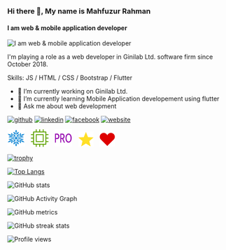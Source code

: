 ### Hi there 👋, My name is Mahfuzur Rahman
#### I am web & mobile application developer
![I am web & mobile application developer](https://scontent.fjsr1-1.fna.fbcdn.net/v/t39.30808-6/276162491_3061761644136753_4038168672801273205_n.jpg?stp=dst-jpg_p640x640&_nc_cat=100&ccb=1-7&_nc_sid=e3f864&_nc_eui2=AeF7r5ST-KdF6BtX3cv22u1df5D3EsS69a5_kPcSxLr1rjFCO-L7QcC_HnC3TzyoSeVZXST5opv66pSjoBuD9vzn&_nc_ohc=IyxshNL3Q60AX-pVwKy&_nc_zt=23&_nc_ht=scontent.fjsr1-1.fna&oh=00_AfDXopqiQ_zj9dTxc-vWUjkP1VKeFgpEhg6Emzv6NY_mdw&oe=63924641)

I'm playing a role as a web developer in Ginilab Ltd. software firm since October 2018.

Skills: JS / HTML / CSS / Bootstrap / Flutter

- 🔭 I’m currently working on Ginilab Ltd. 
- 🌱 I’m currently learning Mobile Application developement using flutter 
- 💬 Ask me about web development 


[<img src='https://cdn.jsdelivr.net/npm/simple-icons@3.0.1/icons/github.svg' alt='github' height='40'>](https://github.com/https://github.com/AdventureMahfuz)  [<img src='https://cdn.jsdelivr.net/npm/simple-icons@3.0.1/icons/linkedin.svg' alt='linkedin' height='40'>](https://www.linkedin.com/in/https://www.linkedin.com/in/mahfuzur-rahman-6b5b76179//)  [<img src='https://cdn.jsdelivr.net/npm/simple-icons@3.0.1/icons/facebook.svg' alt='facebook' height='40'>](https://www.facebook.com/https://web.facebook.com/AdventureMahfuz/)  [<img src='https://cdn.jsdelivr.net/npm/simple-icons@3.0.1/icons/icloud.svg' alt='website' height='40'>](https://mahfuz.dev)  

<a href='https://archiveprogram.github.com/'><img src='https://raw.githubusercontent.com/acervenky/animated-github-badges/master/assets/acbadge.gif' width='40' height='40'></a> <a href='https://docs.github.com/en/developers'><img src='https://raw.githubusercontent.com/acervenky/animated-github-badges/master/assets/devbadge.gif' width='40' height='40'></a> <a href='https://github.com/pricing'><img src='https://raw.githubusercontent.com/acervenky/animated-github-badges/master/assets/pro.gif' width='40' height='40'></a> <a href='https://stars.github.com/'><img src='https://raw.githubusercontent.com/acervenky/animated-github-badges/master/assets/starbadge.gif' width='35' height='35'></a> <a href='https://docs.github.com/en/github/supporting-the-open-source-community-with-github-sponsors'><img src='https://raw.githubusercontent.com/acervenky/animated-github-badges/master/assets/sponsorbadge.gif' width='35' height='35'></a> 

[![trophy](https://github-profile-trophy.vercel.app/?username=https://github.com/AdventureMahfuz)](https://github.com/ryo-ma/github-profile-trophy)

[![Top Langs](https://github-readme-stats.vercel.app/api/top-langs/?username=https://github.com/AdventureMahfuz)](https://github.com/anuraghazra/github-readme-stats)

![GitHub stats](https://github-readme-stats.vercel.app/api?username=https://github.com/AdventureMahfuz&show_icons=true&count_private=true)  

![GitHub Activity Graph](https://activity-graph.herokuapp.com/graph?username=https://github.com/AdventureMahfuz)  

![GitHub metrics](https://metrics.lecoq.io/https://github.com/AdventureMahfuz)  

![GitHub streak stats](https://streak-stats.demolab.com/?user=https://github.com/AdventureMahfuz)  

![Profile views](https://gpvc.arturio.dev/https://github.com/AdventureMahfuz)  
